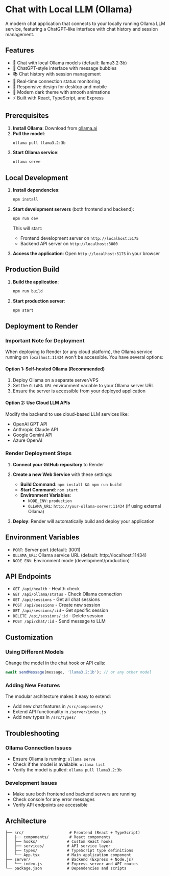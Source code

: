 # Chat with Local LLM (Ollama)

A modern chat application that connects to your locally running Ollama LLM service, featuring a ChatGPT-like interface with chat history and session management.

## Features

- 🤖 Chat with local Ollama models (default: llama3.2:3b)
- 💬 ChatGPT-style interface with message bubbles
- 📚 Chat history with session management
- 🔄 Real-time connection status monitoring
- 📱 Responsive design for desktop and mobile
- 🎨 Modern dark theme with smooth animations
- ⚡ Built with React, TypeScript, and Express

## Prerequisites

1. **Install Ollama**: Download from [ollama.ai](https://ollama.ai)
2. **Pull the model**:
   ```bash
   ollama pull llama3.2:3b
   ```
3. **Start Ollama service**:
   ```bash
   ollama serve
   ```

## Local Development

1. **Install dependencies**:
   ```bash
   npm install
   ```

2. **Start development servers** (both frontend and backend):
   ```bash
   npm run dev
   ```

   This will start:
   - Frontend development server on `http://localhost:5175`
   - Backend API server on `http://localhost:3000`

3. **Access the application**:
   Open `http://localhost:5175` in your browser

## Production Build

1. **Build the application**:
   ```bash
   npm run build
   ```

2. **Start production server**:
   ```bash
   npm start
   ```

## Deployment to Render

### Important Note for Deployment

When deploying to Render (or any cloud platform), the Ollama service running on `localhost:11434` won't be accessible. You have several options:

#### Option 1: Self-hosted Ollama (Recommended)
1. Deploy Ollama on a separate server/VPS
2. Set the `OLLAMA_URL` environment variable to your Ollama server URL
3. Ensure the server is accessible from your deployed application

#### Option 2: Use Cloud LLM APIs
Modify the backend to use cloud-based LLM services like:
- OpenAI GPT API
- Anthropic Claude API
- Google Gemini API
- Azure OpenAI

### Render Deployment Steps

1. **Connect your GitHub repository** to Render

2. **Create a new Web Service** with these settings:
   - **Build Command**: `npm install && npm run build`
   - **Start Command**: `npm start`
   - **Environment Variables**:
     - `NODE_ENV`: `production`
     - `OLLAMA_URL`: `http://your-ollama-server:11434` (if using external Ollama)

3. **Deploy**: Render will automatically build and deploy your application

## Environment Variables

- `PORT`: Server port (default: 3001)
- `OLLAMA_URL`: Ollama service URL (default: http://localhost:11434)
- `NODE_ENV`: Environment mode (development/production)

## API Endpoints

- `GET /api/health` - Health check
- `GET /api/ollama/status` - Check Ollama connection
- `GET /api/sessions` - Get all chat sessions
- `POST /api/sessions` - Create new session
- `GET /api/sessions/:id` - Get specific session
- `DELETE /api/sessions/:id` - Delete session
- `POST /api/chat/:id` - Send message to LLM

## Customization

### Using Different Models

Change the model in the chat hook or API calls:
```typescript
await sendMessage(message, 'llama3.2:1b'); // or any other model
```

### Adding New Features

The modular architecture makes it easy to extend:
- Add new chat features in `/src/components/`
- Extend API functionality in `/server/index.js`
- Add new types in `/src/types/`

## Troubleshooting

### Ollama Connection Issues
- Ensure Ollama is running: `ollama serve`
- Check if the model is available: `ollama list`
- Verify the model is pulled: `ollama pull llama3.2:3b`

### Development Issues
- Make sure both frontend and backend servers are running
- Check console for any error messages
- Verify API endpoints are accessible

## Architecture

```
├── src/                    # Frontend (React + TypeScript)
│   ├── components/         # React components
│   ├── hooks/             # Custom React hooks
│   ├── services/          # API service layer
│   ├── types/             # TypeScript type definitions
│   └── App.tsx            # Main application component
├── server/                # Backend (Express + Node.js)
│   └── index.js           # Express server and API routes
└── package.json           # Dependencies and scripts
```